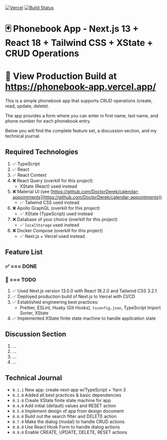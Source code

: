[![Vercel](https://therealsujitk-vercel-badge.vercel.app/?app=phonebook-app)](https://phonebook-app.vercel.app/) [![Build Status](https://app.travis-ci.com/DoctorDerek/phonebook-app.svg?branch=main)](https://app.travis-ci.com/DoctorDerek/phonebook-app)

# 🃏 Phonebook App - Next.js 13 + React 18 + Tailwind CSS + XState + CRUD Operations

# 👀 View Production Build at https://phonebook-app.vercel.app/

This is a simple phonebook app that supports CRUD operations (create, read, update, delete).

The app provides a form where you can enter in first name, last name, and phone number for each phonebook entry.

Below you will find the complete feature set, a discussion section, and my technical journal.

## Required Technologies

1. ✅ TypeScript
2. ✅ React
3. ✅ React Context
4. ❌ React Query (overkill for this project)
   - XState (React) used instead
5. ❌ Material UI (see [https://github.com/DoctorDerek/calendar-appointments](https://github.com/DoctorDerek/calendar-appointments))
   - ✅ Tailwind CSS used instead
6. ❌ Apollo GraphQL (overkill for this project)
   - ✅ XState (TypeScript) used instead
7. ❌ Database of your choice (overkill for this project)
   - ✅ `localStorage` used instead
8. ❌ Docker Compose (overkill for this project)
   - ✅ Next.js + Vercel used instead

## Feature List

### ✅ === DONE

### 🌠 === TODO

1. ✅ Used Next.js version 13.0.0 with React 18.2.0 and Tailwind CSS 3.2.1
1. ✅ Deployed production build of Next.js to Vercel with CI/CD
1. ✅ Established engineering best practices:
   - Prettier, ESLint, Husky (Git Hooks), `tsconfig.json`, TypeScript Import Sorter, XState
1. ✅ Implemented XState finite state machine to handle application state

## Discussion Section

1. ...
2. ...
3. ...
4. ...

## Technical Journal

- `0.1.1` New app: create next-app w/TypeScript + Yarn 3
- `0.2.0` Added all best practices & basic dependencies
- `0.3.0` Create XState finite state machine for app
- `0.4.0` Add initial (default) values and RESET action
- `0.5.0` Implement design of app from design document
- `0.6.0` Build out the search filter and DELETE action
- `0.7.0` Make the dialog (modal) to handle CRUD actions
- `0.8.0` Use React Hook Form to handle dialog actions
- `0.9.0` Enable CREATE, UPDATE, DELETE, RESET actions
